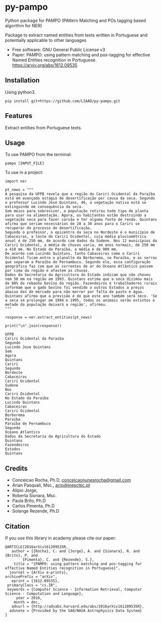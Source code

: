 # py-pampo
Python package for PAMPO (PAttern Matching and POs tagging based algorithm for NER)

Package to extract named entities from texts written in Portuguese and potentially applicable to other languages

* Free software: GNU General Public License v3
* Paper: PAMPO: using pattern matching and pos-tagging for effective Named Entities recognition in Portuguese.
https://arxiv.org/abs/1612.09535

## Installation
Using python3.

	pip install git+https://github.com/LIAAD/py-pampo.git

## Features
Extract entities from Portuguese texts.

## Usage

To use PAMPO from the terminal:

	pampo [INPUT_FILE]

To use in a project:

	import ner

	pt_news = """
	A pesquisa da UFPB revela que a região do Cariri Ocidental da Paraíba está em avançado estágio de desertificação por causa da seca. Segundo o professor Lucindo José Quintans, 46, a vegetação nativa está se extinguindo em consequência da seca.
	Sem meios para sobreviver, a população retirou todo tipo de planta para usar na alimentação. Agora, os habitantes estão destruindo a vegetação seca para fazer carvão e ter alguma fonte de renda. Quintans afirma que seriam necessários de 20 a 30 anos para o Cariri se recuperar do processo de desertificação.
	Segundo o professor, o epicentro da seca no Nordeste é o município de Cabaceiras, a leste do Cariri Ocidental, cuja média pluviométrica anual é de 250 mm, de acordo com dados da Sudene. Nos 12 municípios do Cariri Ocidental, a média de chuvas varia, em anos normais, de 250 mm a 410 mm. No Estado da Paraíba, a média é de 900 mm.
	De acordo com Lucindo Quintans, tanto Cabaceiras como o Cariri Ocidental ficam entre o planalto da Borborema, na Paraíba, e as serras que separam a Paraíba de Pernambuco. Segundo ele, essa configuração geográfica faz com que as correntes de ar do Oceano Atlântico passem por cima da região e afastem as chuvas.
	Dados da Secretaria da Agricultura do Estado indicam que não choveu nem 50 mm na região em 1993. Quintans estima que a seca dizimou mais de 80% do rebanho bovino da região. Fazendeiros e trabalhadores rurais informam que o gado bovino foi vendido a outros Estados a preços abaixo dos de mercado para não morrer por falta de pasto e água.
	Quintans afirma que a previsão é de que este ano também será seco. 'Se a seca se prolongar em 1994 e 1995, todos os animais serão extintos e metade da população deixará a região', afirmou.
	"""

	response = ner.extract_entities(pt_news)

	print("\n".join(response))

	UFPB
	Cariri Ocidental da Paraiba
	Segundo
	Lucindo Jose Quintans
	Sem
	Agora
	Quintans
	Cariri
	Segundo
	Nordeste
	Cabaceiras
	Cariri Ocidental
	Sudene
	Nos
	Cariri Ocidental
	No Estado da Paraiba
	Lucindo Quintans
	Cabaceiras
	Cariri Ocidental
	Borborema
	Paraiba
	Paraiba de Pernambuco
	Segundo
	Oceano Atlantico
	Dados da Secretaria da Agricultura do Estado
	Quintans
	Fazendeiros
	Estados
	Quintans

## Credits
- Conceicao Rocha, Ph.D, conceicaonunesrocha@gmail.com
- Arian Pasquali, Msc., arrp@inesctec.pt
- Alípio Jorge,
- Roberta Sionara, Msc.
- Paula Brito, Ph.D
- Carlos Pimenta, Ph.D
- Solange Rezende, Ph.D

## Citation
If you use this library in academy please cite our paper:

	@ARTICLE{2016arXiv161209535R,
	   author = {{Rocha}, C. and {Jorge}, A. and {Sionara}, R. and {Brito}, P. and
	        {Pimenta}, C. and {Rezende}, S.},
	    title = "{PAMPO: using pattern matching and pos-tagging for effective Named Entities recognition in Portuguese}",
	  journal = {ArXiv e-prints},
	archivePrefix = "arXiv",
	   eprint = {1612.09535},
	 primaryClass = "cs.IR",
	 keywords = {Computer Science - Information Retrieval, Computer Science - Computation and Language},
	     year = 2016,
	    month = dec,
	   adsurl = {http://adsabs.harvard.edu/abs/2016arXiv161209535R},
	  adsnote = {Provided by the SAO/NASA Astrophysics Data System}
	}	
